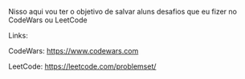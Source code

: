 Nisso aqui vou ter o objetivo de salvar aluns desafios que eu fizer no CodeWars ou LeetCode

Links:

CodeWars:  https://www.codewars.com

LeetCode:  https://leetcode.com/problemset/